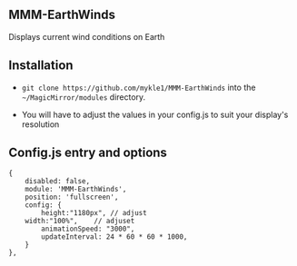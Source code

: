 ## MMM-EarthWinds

Displays current wind conditions on Earth

## Installation

* `git clone https://github.com/mykle1/MMM-EarthWinds` into the `~/MagicMirror/modules` directory.

* You will have to adjust the values in your config.js to suit your display's resolution 

## Config.js entry and options

    {
        disabled: false,
        module: 'MMM-EarthWinds',
        position: 'fullscreen',
        config: {
            height:"1180px", // adjust
		width:"100%",    // adjuset
            animationSpeed: "3000",
            updateInterval: 24 * 60 * 60 * 1000,
        }
    },
